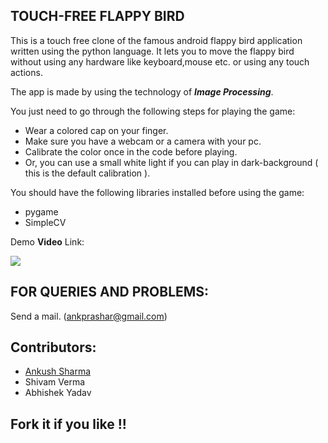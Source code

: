 TOUCH-FREE FLAPPY BIRD
----------------------

This is a touch free clone of the famous android flappy bird application written using the python language.
It lets you to move the flappy bird without using any hardware like keyboard,mouse etc. or using any touch actions.

The app is made by using the technology of ***Image Processing***.

You just need to go through the following steps for playing the game:
- Wear a colored cap on your finger.
- Make sure you have a webcam or a camera with your pc.
- Calibrate the color once in the code before playing.
- Or, you can use a small white light if you can play in dark-background ( this is the default calibration ).

You should have the following libraries installed before using the game:
- pygame
- SimpleCV

Demo **Video** Link:

[![](http://img.youtube.com/vi/1g2kJx1qmyE/0.jpg)](https://www.youtube.com/watch?v=1g2kJx1qmyE)

FOR QUERIES AND PROBLEMS:
-------------------------
Send a mail. (ankprashar@gmail.com)

Contributors:
--------------
- [Ankush Sharma](https://github.com/black_perl)
- Shivam Verma
- Abhishek Yadav

Fork it if you like !!
----------------------



